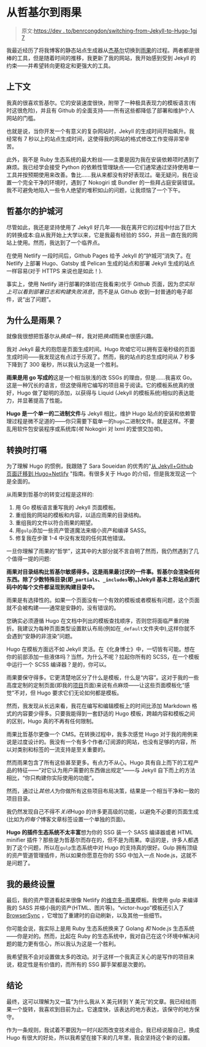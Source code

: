# 从哲基尔到雨果

> 原文:[https://dev . to/benrcongdon/switching-from-Jekyll-to-Hugo-1gj 7](https://dev.to/benrcongdon/switching-from-jekyll-to-hugo-1gj7)

我最近经历了将我博客的静态站点生成器从[杰基尔](https://jekyllrb.com/)切换到[雨果](https://gohugo.io/)的过程。两者都是很棒的工具，但是随着时间的推移，我更新了我的网站，我开始感到受到 Jekyll 的约束——并希望转向更稳定和更强大的工具。

## 上下文

我真的很喜欢哲基尔。它的安装速度很快，附带了一种极具表现力的模板语言(有时这很危险)，并且有 Github 的全面支持——所有这些都降低了部署和维护个人网站的门槛。

也就是说，当你开发一个有意义的复杂网站时，Jekyll 的生成时间开始飙升。我经常有 7 秒以上的站点生成时间，这使得我的网站的格式修改工作变得非常辛苦。

此外，我不是 Ruby 生态系统的最大粉丝——主要是因为我在安装依赖项时遇到了麻烦。我已经学会接受 Python 的依赖性管理缺点——它们通常通过坚持使用单一工具并按预期使用来改善。鲁比……我从来都没有好好表现过。毫无疑问，我在设置一个完全干净的环境时，遇到了 Nokogiri 或 Bundler 的一些拜占庭安装错误。我不可避免地陷入一些令人绝望的堆积如山的问题，让我烦恼了一个下午。

## 哲基尔的护城河

尽管如此，我还是坚持使用了 Jekyll 好几年——我在离开它的过程中付出了巨大的转换成本:自从我开始上大学以来，它是我最有经验的 SSG，并且一直在我的网站上使用。然而，我达到了一个临界点。

在使用 Netlify 一段时间后，Github Pages 给予 Jekyll 的“护城河”消失了。在 Netlify 上部署 Hugo、Gatsby 或 Pelican 生成的站点和部署 Jekyll 生成的站点一样容易(对于 HTTPS 来说也是如此！).

事实上，使用 Netlify 进行部署的体验(在我看来)优于 Github 页面，因为*您实际上可以看到部署日志和构建失败消息*，而不是从 Github 收到一封普通的电子邮件，说“出了问题”。

## 为什么是雨果？

就像我很想把哲基尔从*换成*一样，我对把*换成*雨果也很感兴趣。

我对 Jekyll 最大的抱怨是页面生成时间。Hugo 吹嘘它可以拥有亚毫秒级的页面生成时间——我发现这有点过于乐观了。然而，我的站点的总生成时间从 7 秒多下降到了 300 毫秒，所以我认为这是一个胜利。

**雨果是用 go 写成的**这是一个相当肤浅的改 SSGs 的理由，但是……我喜欢 Go。这是一种冗长的语言，但这使得用它编写的项目易于阅读。它的模板系统真的很好，Hugo 做了聪明的添加，以获得与 Liquid (Jekyll 的模板系统)相似的表达能力，并显著提高了性能。

**Hugo 是一个单一的二进制文件**与 Jekyll 相比，维护 Hugo 站点的安装和依赖管理过程是微不足道的——你只需要下载单一的`hugo`二进制文件。就是这样。不要乱用软件包安装程序或系统库(*咳* Nokogiri 对 lxml 的爱恨交加*咳*)。

## 转换时打嗝

为了理解 Hugo 的惯例，我跟随了 Sara Soueidan 的优秀的"[从 Jekyll+Github 页面迁移到 Hugo+Netlify](https://www.sarasoueidan.com/blog/jekyll-ghpages-to-hugo-netlify/) "指南。有很多关于 Hugo 的介绍，但是我发现这一个是全面的。

从雨果到哲基尔的转变过程是这样的:

1.  用 Go 模板语言重写我的 Jekyll 页面模板。
2.  重组我的网站的模板和内容，以适应雨果的目录结构。
3.  重组我的文件以符合雨果的期望。
4.  用`gulp`添加一些资产管道魔法来缩小资产和编译 SASS。
5.  修复我在步骤 1-4 中没有发现的任何其他错误。

一旦你理解了雨果的“哲学”，这其中的大部分就不言自明了然而，我仍然遇到了几个值得一提的问题:

**雨果对目录结构比哲基尔敏感得多。这是雨果最讨厌的一件事。哲基尔会渲染任何东西。除了少数特殊目录(即`_partials`、`_includes`等)。)Jekyll 基本上将站点源代码中的每个文件都呈现到构建目录中。**

雨果是有选择性的。如果一个页面没有一个有效的模板或者模板有问题，这个页面就不会被构建——通常是安静的，没有错误的。

您确实必须遵循 Hugo 在文档中列出的模板查找顺序，否则您将面临严重的挫折。我建议为每种页面类型设置默认布局(例如在`_default`文件夹中),这样你就不会遇到“安静的非渲染”问题。

Hugo 在模板方面远不如 Jekyll 灵活。在《化身博士》中，一切皆有可能。想在你的前部添加一些液体吗？当然，为什么不呢？拉起你所有的 SCSS，在一个模板中运行一个 SCSS 编译器？是的，你可以。

雨果要保守得多。它更清楚地区分了什么是模板，什么是“内容”。这对于我的一些高度定制的定制页面(即我的[项目](https://benjamincongdon.me/projects)页面)来说有点麻烦——让这些页面模板化“感觉”不对，但 Hugo 要求它们无论如何都是模板。

然而，我发现从长远来看，我花在编写和编辑模板上的时间比添加 Markdown 格式的内容要少得多。只要我能得到一套舒适的 Hugo 模板，跨越内容和模板之间的区别，Hugo 真的不再有任何限制。

雨果比哲基尔更像一个 CMS。在转换过程中，我多次感觉 Hugo 对于我的用例来说是过度设计的。我没有一个有多个作者/订阅源的网站，也没有足够的内容，所以对类别和标签的一流支持是至关重要的。

然而雨果包含了所有这些甚至更多。有点力不从心。Hugo 具有自上而下的工程产品的特征——“对它认为用户需要的东西做出规定”——与 Jekyll 自下而上的方法相比，“你只构建你实际使用的功能”。

然而，通过让*其他人*为你做所有这些项目布局决策，结果是一个相当干净和一致的项目目录。

我仍然发现自己不得不*关闭*Hugo 的许多更高级的功能，以避免不必要的页面生成(比如为*的每个*博客文章标签设置一个单独的页面)。

**Hugo 的插件生态系统不太丰富**想为你的 SSG 装一个 SASS 编译器或者 HTML minifier 插件？那些是为哲基尔而存在的，但不是为雨果。幸运的是，许多人都遇到了这个问题，所以在`gulp`生态系统中对 Hugo 的支持真的很好。Gulp 拥有顶级的资产管道管理插件，所以如果你愿意在你的 SSG 中加入一点 Node.js，这就不是问题了。

## 我的最终设置

最后，我的资产管道看起来很像 Netlify 的[维克多-雨果](https://github.com/netlify/victor-hugo)模板。我使用 gulp 来编译我的 SASS 并缩小我的资产(HTML、图片等)。“victor-hugo”模板还引入了 [BrowserSync](https://browsersync.io/) ，它增加了重建时的自动刷新，以及其他一些细节。

你可能会说，我实际上是用 Ruby 生态系统换来了 Golang *和* Node.js 生态系统——你是对的。然而，比起在 Ruby 的生态系统中，我对自己在这个环境中解决问题的能力更有信心，所以我认为这是一个胜利。

我希望我不会对设置做太多的改动。对于这样一个我真正关心的是写作的项目来说，稳定性是有价值的，而所有的 SSG 脚手架都是次要的。

## 结论

最终，这可以理解为又一篇“为什么我从 X 美元转到 Y 美元”的文章。我已经给雨果一个旋转，我喜欢到目前为止。它速度快，该表达的地方表达，该保守的地方保守。

作为一条规则，我试着不要因为一时兴起而改变技术组合。我已经说服自己，换成 Hugo 有很大的好处，所以我希望在接下来的几年里，我会坚持这个新的设置。